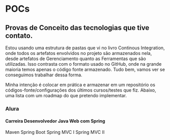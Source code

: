 # POCs
## Provas de Conceito das tecnologias que tive contato.

Estou usando uma estrutura de pastas que vi no livro Continous Integration, onde todos os artefatos envolvidos no projeto são armazenados nela, desde artefatos de Gerenciamento quanto as Ferramentas que são utilizadas.
Isso contrasta com o formato usado no GitHub, onde na grande maioria temos apenas o código fonte armazenado.
Tudo bem, vamos ver se conseguimos trabalhar dessa forma.

Minha intenção é colocar em prática e armazenar em um repositório os códigos-fonte/configurações dos últimos cursos/testes que fiz. Abaixo, uma lista com um roadmap do que pretendo implementar.

### Alura
#### Carreira Desenvolvedor Java Web com Spring
Maven
Spring Boot
Spring MVC I
Spring MVC II